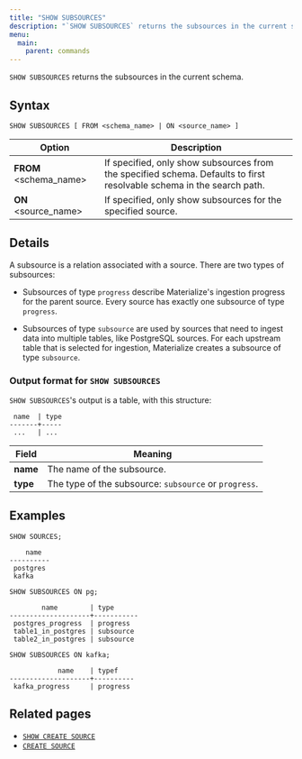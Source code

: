 ```yaml
---
title: "SHOW SUBSOURCES"
description: "`SHOW SUBSOURCES` returns the subsources in the current schema."
menu:
  main:
    parent: commands
---
```


`SHOW SUBSOURCES` returns the subsources in the current schema.

## Syntax

```mzsql
SHOW SUBSOURCES [ FROM <schema_name> | ON <source_name> ]
```

Option                 | Description
-----------------------|------------
**FROM** <schema_name> | If specified, only show subsources from the specified schema. Defaults to first resolvable schema in the search path.
**ON** <source_name>   | If specified, only show subsources for the specified source.

## Details

A subsource is a relation associated with a source. There are two types of
subsources:

  * Subsources of type `progress` describe Materialize's ingestion progress for
    the parent source. Every source has exactly one subsource of type
    `progress`.

  * Subsources of type `subsource` are used by sources that need to ingest data
    into multiple tables, like PostgreSQL sources. For each upstream table that
    is selected for ingestion, Materialize creates a subsource of type
    `subsource`.

### Output format for `SHOW SUBSOURCES`

`SHOW SUBSOURCES`'s output is a table, with this structure:

```nofmt
 name  | type
-------+-----
 ...   | ...
```

Field    | Meaning
---------|--------
**name** | The name of the subsource.
**type** | The type of the subsource: `subsource` or `progress`.

## Examples

```mzsql
SHOW SOURCES;
```
```nofmt
    name
----------
 postgres
 kafka
```
```mzsql
SHOW SUBSOURCES ON pg;
```
```nofmt
        name        | type
--------------------+-----------
 postgres_progress  | progress
 table1_in_postgres | subsource
 table2_in_postgres | subsource
```
```mzsql
SHOW SUBSOURCES ON kafka;
```
```nofmt
            name    | typef
--------------------+----------
 kafka_progress     | progress
```

## Related pages

- [`SHOW CREATE SOURCE`](../show-create-source)
- [`CREATE SOURCE`](../create-source)
